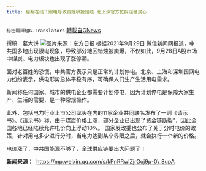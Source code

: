 ```yaml
---
title: 秘翻在线：限电导致百姓哄抢蜡烛 北上深官方忙辟谣稳民心
---
```

`秘密翻譯組G-Translators` [轉載自GNews](https://gnews.org/zh-hans/1562938/)

撰稿：葛大饼
![](https://assets.gnews.org/wp-content/uploads/2021/09/Screenshot-2021-09-29-223551.jpg)图片来源：东方日报
根据2021年9月29日 微信新闻网报道，中共国多地出现限电现象，导致部分地区蜡烛被卖爆，不仅如此，9月28日A股市场中煤炭、电力板块也出现了涨停潮。

面对老百姓的恐慌，中共官方表示只是正常的计划停电。北京、上海和深圳国网电力纷纷表示，供电形势总体平稳有序，可确保人们生产生活用电需求。

新闻称任何国家、城市的供电企业都需要计划停电，因为计划停电是保障大家生产、生活的需要，是一种常规操作。

此外，包括电力行业上市公司龙头在内的11家企业共同联名发布了一则《请示书》。《请示书》称，由于煤炭价格上涨，部分企业已出现了资金链断裂”，因此全国各地已经陆续允许电价向上浮动10%。 国家发改委也公布了关于分时电价的政策，针对用电多少进行分时，当电力达到某个界限之后，就会执行一个新的价格。

电价涨了，中共国能源不够了，全球供应链要出大问题了！

**新闻来源：**  https://mp.weixin.qq.com/s/kPnRRwlZjrGoj9p-0\_8upA
